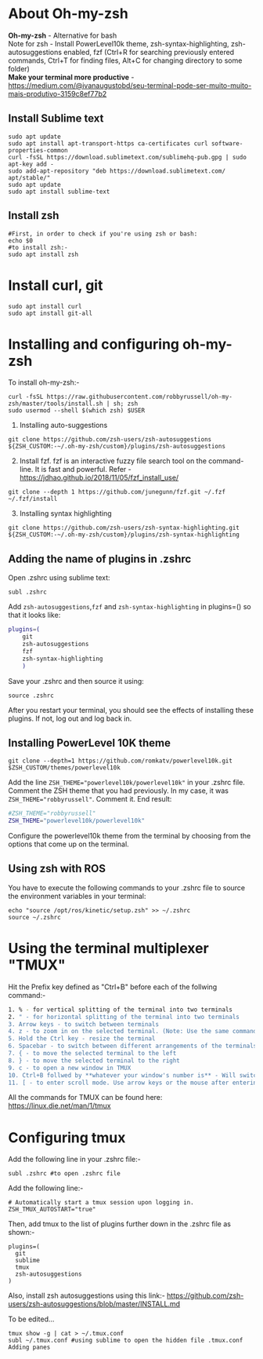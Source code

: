 # About Oh-my-zsh
**Oh-my-zsh** - Alternative for bash    
Note for zsh - Install PowerLevel10k theme, zsh-syntax-highlighting, zsh-autosuggestions enabled, fzf (Ctrl+R for searching previously entered commands, Ctrl+T for finding files, Alt+C for changing directory to some folder)  
**Make your terminal more productive** - https://medium.com/@ivanaugustobd/seu-terminal-pode-ser-muito-muito-mais-produtivo-3159c8ef77b2
## Install Sublime text
```
sudo apt update
sudo apt install apt-transport-https ca-certificates curl software-properties-common
curl -fsSL https://download.sublimetext.com/sublimehq-pub.gpg | sudo apt-key add -
sudo add-apt-repository "deb https://download.sublimetext.com/ apt/stable/"
sudo apt update
sudo apt install sublime-text
```
## Install zsh
```
#First, in order to check if you're using zsh or bash:
echo $0
#to install zsh:-
sudo apt install zsh
```
# Install curl, git
```
sudo apt install curl
sudo apt install git-all
```

# Installing and configuring oh-my-zsh
To install oh-my-zsh:-
```
curl -fsSL https://raw.githubusercontent.com/robbyrussell/oh-my-zsh/master/tools/install.sh | sh; zsh
sudo usermod --shell $(which zsh) $USER
```
1. Installing auto-suggestions
```
git clone https://github.com/zsh-users/zsh-autosuggestions ${ZSH_CUSTOM:-~/.oh-my-zsh/custom}/plugins/zsh-autosuggestions
```
2. Install fzf. fzf is an interactive fuzzy file search tool on the command-line. It is fast and powerful. 
Refer - https://jdhao.github.io/2018/11/05/fzf_install_use/
```
git clone --depth 1 https://github.com/junegunn/fzf.git ~/.fzf
~/.fzf/install
```
3. Installing syntax highlighting
```
git clone https://github.com/zsh-users/zsh-syntax-highlighting.git ${ZSH_CUSTOM:-~/.oh-my-zsh/custom}/plugins/zsh-syntax-highlighting
```
## Adding the name of plugins in .zshrc
Open .zshrc using sublime text:
```
subl .zshrc
```
Add ```zsh-autosuggestions```,```fzf``` and ```zsh-syntax-highlighting``` in plugins=() so that it looks like:
```bash
plugins=(
	git
	zsh-autosuggestions
	fzf
	zsh-syntax-highlighting
	)
```
Save your .zshrc and then source it using:
```
source .zshrc
```
After you restart your terminal, you should see the effects of installing these plugins.
If not, log out and log back in.


## Installing PowerLevel 10K theme
```
git clone --depth=1 https://github.com/romkatv/powerlevel10k.git $ZSH_CUSTOM/themes/powerlevel10k
```

Add the line ```ZSH_THEME="powerlevel10k/powerlevel10k"``` in your .zshrc file.
Comment the ZSH theme that you had previously. In my case, it was ```ZSH_THEME="robbyrussell"```. Comment it. End result:
```bash
#ZSH_THEME="robbyrussell"
ZSH_THEME="powerlevel10k/powerlevel10k"
```
Configure the powerlevel10k theme from the terminal by choosing from the options that come up on the terminal.

## Using zsh with ROS
You have to execute the following commands to your .zshrc file to source the environment variables in your terminal:
```
echo "source /opt/ros/kinetic/setup.zsh" >> ~/.zshrc
source ~/.zshrc
```

# Using the terminal multiplexer "TMUX"
Hit the Prefix key defined as "Ctrl+B" before each of the follwing command:-
```bash
1. % - for vertical splitting of the terminal into two terminals
2. " - for horizontal splitting of the terminal into two terminals
3. Arrow keys - to switch between terminals
4. z - to zoom in on the selected terminal. (Note: Use the same command to zoom out)
5. Hold the Ctrl key - resize the terminal
6. Spacebar - to switch between different arrangements of the terminals
7. { - to move the selected terminal to the left
8. } - to move the selected terminal to the right
9. c - to open a new window in TMUX
10. Ctrl+B follwed by **whatever your window's number is** - Will switch to that particular window in TMUX
11. [ - to enter scroll mode. Use arrow keys or the mouse after entering scroll mode to scroll. Hit "q" to exit scroll mode.

```

All the commands for TMUX can be found here: https://linux.die.net/man/1/tmux


# Configuring tmux
Add the following line in your .zshrc file:-
```
subl .zshrc #to open .zshrc file
```
Add the following line:-
```
# Automatically start a tmux session upon logging in.  
ZSH_TMUX_AUTOSTART="true"  
```
Then, add tmux to the list of plugins further down in the .zshrc file as shown:-
```
plugins=(  
  git  
  sublime  
  tmux  
  zsh-autosuggestions
)  
```
Also, install zsh autosuggestions using this link:-
https://github.com/zsh-users/zsh-autosuggestions/blob/master/INSTALL.md


To be edited...
```
tmux show -g | cat > ~/.tmux.conf
subl ~/.tmux.conf #using sublime to open the hidden file .tmux.conf
Adding panes
```
